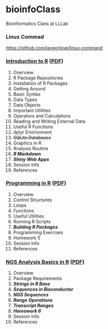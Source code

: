 # bioinfoClass
Bioinformatics Class at LLLab

### Linux Commad   
https://github.com/jaywcjlove/linux-command

### [Introduction to R](http://girke.bioinformatics.ucr.edu/GEN242/mydoc_Rbasics_01.html "GEN242 Spring 2018") ([PDF](https://github.com/lizc07/bioinfoClass/blob/master/Materials/Rbasics.pdf "Materials/Rbasics.pdf"))   
1. Overview
2. R Package Repositories
3. Installation of R Packages
4. Getting Around
5. Basic Syntax
6. Data Types
7. Data Objects
8. Important Utilities
9. Operators and Calculations
10. Reading and Writing External Data
11. Useful R Functions
12. dplyr Environment
13. ~~SQLite Databases~~
14. Graphics in R
15. Analysis Routine
16. ***R Markdown***
17. ***Shiny Web Apps***
18. Session Info
19. References
### [Programming in R](http://girke.bioinformatics.ucr.edu/GEN242/mydoc_Programming_in_R_01.html "GEN242 Spring 2018") ([PDF](https://github.com/lizc07/bioinfoClass/blob/master/Materials/Programming_in_R.pdf "Materials/Programming_in_R.pdf"))      
1. Overview
2. Control Structures
3. Loops
4. Functions
5. Useful Utilities
6. Running R Scripts
7. ***Building R Packages***
8. Programming Exercises
9. Homework 5
10. Session Info
11. References
### [NGS Analysis Basics in R](http://girke.bioinformatics.ucr.edu/GEN242/mydoc_Rsequences_01.html "GEN242 Spring 2018")  ([PDF](https://github.com/lizc07/bioinfoClass/blob/master/Materials/Rsequences.pdf "Materials/Rsequences.pdf"))   
1. Overview
2. Package Requirements
3. ***Strings in R Base***
4. ***Sequences in Bioconductor***
5. ***NGS Sequences***
6. ***Range Operations***
7. ***Transcript Ranges***
8. ***Homework 6***
9. Session Info
10. References
